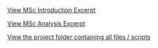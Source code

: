[View MSc Introduction Excerpt](./Introduction.pdf)


[View MSc Analysis Excerpt](./Analysis.pdf)


[View the project folder containing all files / scripts](https://github.com/DanLeeds/PRMDS-PSY6009-Data-Project/tree/main/PRMDS%20(PSY6009)%20final%20project%20folder)
